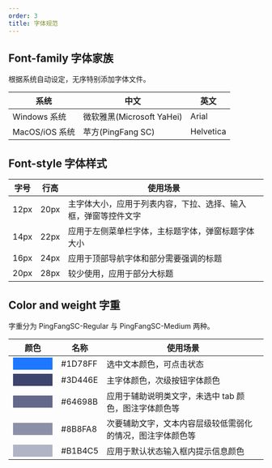 ```yaml
---
order: 3
title: 字体规范
---
```


## Font-family 字体家族

根据系统自动设定，无序特别添加字体文件。

| 系统 |中文  |英文   |
|---------|---------|---------|
|  Windows 系统      |  微软雅黑(Microsoft YaHei)        |  Arial           |
|  MacOS/iOS 系统    |   苹方(PingFang SC)              |  Helvetica       |

## Font-style 字体样式

| 字号 | 行高  | 使用场景  |
|---------|---------|---------|
|  12px              |   20px                          |  主字体大小，应用于列表内容，下拉、选择、输入框，弹窗等控件文字 |
|  14px              |   22px                          |  应用于左侧菜单栏字体，主标题字体，弹窗标题字体大小      |
|  16px              |   24px                          |  应用于顶部导航字体和部分需要强调的标题      |
|  20px              |   28px                          |  较少使用，应用于部分大标题      |

## Color and weight 字重

字重分为 PingFangSC-Regular 与 PingFangSC-Medium 两种。

| 颜色 |名称  | 使用场景  |
|---------|---------|---------|
|     <input style="background: #1D78FF;width: 80px; height: 26px;border: 1px solid #fff;" />    |   #1D78FF      | 选中文本颜色，可点击状态 |
|     <input style="background: #3D446E;width: 80px; height: 26px;border: 1px solid #fff;" />    |   #3D446E      | 主字体颜色，次级按钮字体颜色 |
|     <input style="background: #64698B;width: 80px; height: 26px;border: 1px solid #fff;" />    |   #64698B      | 应用于辅助说明类文字，未选中 tab 颜色，图注字体颜色等 |
|     <input style="background: #8B8FA8;width: 80px; height: 26px;border: 1px solid #fff;" />    |   #8B8FA8      | 次要辅助文字，文本内容层级较低需弱化的情况，图注字体颜色等 |
|     <input style="background: #B1B4C5;width: 80px; height: 26px;border: 1px solid #fff;" />    |   #B1B4C5      | 应用于默认状态输入框内提示信息颜色 |
